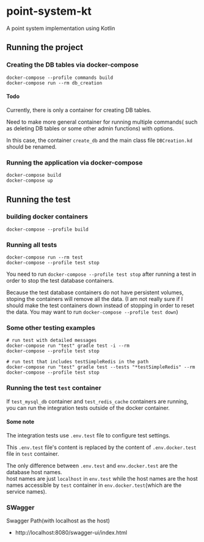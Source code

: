 # point-system-kt
A point system implementation using Kotlin


## Running the project

### Creating the DB tables via docker-compose
```shell
docker-compose --profile commands build
docker-compose run --rm db_creation
```

#### Todo
Currently, there is only a container for creating DB tables.

Need to make more general container for running multiple commands(
such as deleting DB tables or some other admin functions) with options.

In this case, the container `create_db` and the main class file `DBCreation.kd` should be renamed. 

### Running the application via docker-compose
```shell
docker-compose build
docker-compose up
```

## Running the test

### building docker containers
```shell
docker-compose --profile build
```

### Running all tests
```shell
docker-compose run --rm test
docker-compose --profile test stop
```

You need to run `docker-compose --profile test stop` after running a test
in order to stop the test database containers.

Because the test database containers do not have persistent volumes,
stoping the containers will remove all the data.
(I am not really sure if I should make the test containers down instead of stopping in order to reset the data. 
You may want to run `docker-compose --profile test down`)

### Some other testing examples
```shell
# run test with detailed messages
docker-compose run "test" gradle test -i --rm
docker-compose --profile test stop

# run test that includes testSimpleRedis in the path
docker-compose run "test" gradle test --tests "*testSimpleRedis" --rm
docker-compose --profile test stop
```

### Running the test `test` container

If `test_mysql_db` container and `test_redis_cache` containers are running, 
you can run the integration tests outside of the docker container.

#### Some note

The integration tests use `.env.test` file to configure test settings. 

This `.env.test` file's content is replaced by the content of `.env.docker.test` file in `test` container.

The only difference between `.env.test` and `env.docker.test` are the database host names.  
host names are just `localhost` in `env.test` 
while the host names are the host names accessible by `test` container in `env.docker.test`(which are the service names).


### SWagger

Swagger Path(with localhost as the host)
- http://localhost:8080/swagger-ui/index.html 
